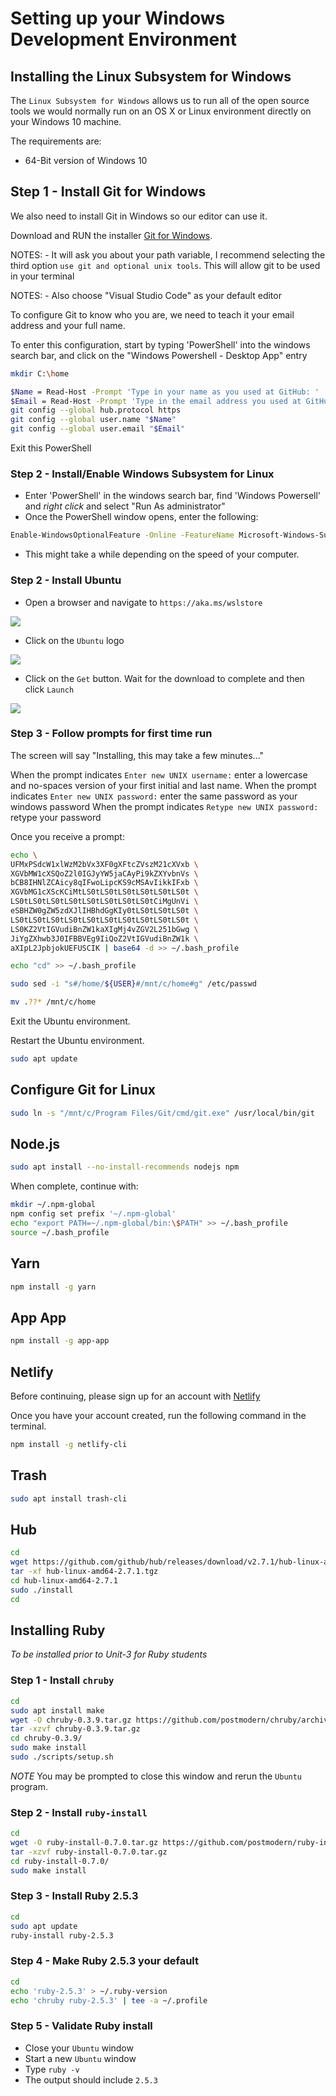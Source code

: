 # Setting up your Windows Development Environment

## Installing the Linux Subsystem for Windows

The `Linux Subsystem for Windows` allows us to run all of the open source tools we would normally run on an OS X or Linux environment directly on your Windows 10 machine.

The requirements are:

- 64-Bit version of Windows 10

## Step 1 - Install Git for Windows

We also need to install Git in Windows so our editor can use it.

Download and RUN the installer [Git for Windows](https://gitforwindows.org/).

NOTES: - It will ask you about your path variable, I recommend selecting the third option `use git and optional unix tools`. This will allow git to be used in your terminal

NOTES: - Also choose "Visual Studio Code" as your default editor

To configure Git to know who you are, we need to teach it your email address and your full name.

To enter this configuration, start by typing 'PowerShell' into the windows search bar, and click on the "Windows Powershell - Desktop App" entry

```sh
mkdir C:\home

$Name = Read-Host -Prompt 'Type in your name as you used at GitHub: '
$Email = Read-Host -Prompt 'Type in the email address you used at GitHub: '
git config --global hub.protocol https
git config --global user.name "$Name"
git config --global user.email "$Email"
```

Exit this PowerShell

### Step 2 - Install/Enable Windows Subsystem for Linux

- Enter 'PowerShell' in the windows search bar, find 'Windows Powersell' and *right click* and select "Run As administrator"
- Once the PowerShell window opens, enter the following:

```sh
Enable-WindowsOptionalFeature -Online -FeatureName Microsoft-Windows-Subsystem-Linux
```

- This might take a while depending on the speed of your computer.

### Step 2 - Install Ubuntu

- Open a browser and navigate to `https://aka.ms/wslstore`

![](./assets/wslstore.png)

- Click on the `Ubuntu` logo

![](./assets/choose-ubuntu.png)

- Click on the `Get` button. Wait for the download to complete and then click `Launch`

![](./assets/ubuntu.png)

### Step 3 - Follow prompts for first time run

The screen will say "Installing, this may take a few minutes..."

When the prompt indicates `Enter new UNIX username:` enter a lowercase and no-spaces version of your first initial and last name.
When the prompt indicates `Enter new UNIX password:` enter the same password as your windows password
When the prompt indicates `Retype new UNIX password:` retype your password

Once you receive a prompt:

```sh
echo \
UFMxPSdcW1xlWzM2bVx3XF0gXFtcZVszM21cXVxb \
XGVbMW1cXSQoZ2l0IGJyYW5jaCAyPi9kZXYvbnVs \
bCB8IHNlZCAicy8qIFwoLipcKS9cMSAvIikkIFxb \
XGVbMG1cXScKCiMtLS0tLS0tLS0tLS0tLS0tLS0t \
LS0tLS0tLS0tLS0tLS0tLS0tLS0tLS0tCiMgUnVi \
eSBHZW0gZW5zdXJlIHBhdGgKIy0tLS0tLS0tLS0t \
LS0tLS0tLS0tLS0tLS0tLS0tLS0tLS0tLS0tLS0t \
LS0KZ2VtIGVudiBnZW1kaXIgMj4vZGV2L251bGwg \
JiYgZXhwb3J0IFBBVEg9IiQoZ2VtIGVudiBnZW1k \
aXIpL2JpbjokUEFUSCIK | base64 -d >> ~/.bash_profile

echo "cd" >> ~/.bash_profile

sudo sed -i "s#/home/${USER}#/mnt/c/home#g" /etc/passwd

mv .??* /mnt/c/home
```

Exit the Ubuntu environment.

Restart the Ubuntu environment.

```sh
sudo apt update
```

## Configure Git for Linux

```sh
sudo ln -s "/mnt/c/Program Files/Git/cmd/git.exe" /usr/local/bin/git
```

## Node.js

```sh
sudo apt install --no-install-recommends nodejs npm
```

When complete, continue with:

```sh
mkdir ~/.npm-global
npm config set prefix '~/.npm-global'
echo "export PATH=~/.npm-global/bin:\$PATH" >> ~/.bash_profile
source ~/.bash_profile
```

## Yarn

```sh
npm install -g yarn
```

## App App

```sh
npm install -g app-app
```

## Netlify

Before continuing, please sign up for an account with [Netlify](https://www.netlify.com/)

Once you have your account created, run the following command in the terminal.

```sh
npm install -g netlify-cli
```

## Trash

```sh
sudo apt install trash-cli
```

## Hub

```sh
cd
wget https://github.com/github/hub/releases/download/v2.7.1/hub-linux-amd64-2.7.1.tgz
tar -xf hub-linux-amd64-2.7.1.tgz
cd hub-linux-amd64-2.7.1
sudo ./install
cd
```

## Installing Ruby

_To be installed prior to Unit-3 for Ruby students_

### Step 1 - Install `chruby`

```sh
cd
sudo apt install make
wget -O chruby-0.3.9.tar.gz https://github.com/postmodern/chruby/archive/v0.3.9.tar.gz
tar -xzvf chruby-0.3.9.tar.gz
cd chruby-0.3.9/
sudo make install
sudo ./scripts/setup.sh
```

_NOTE_ You may be prompted to close this window and rerun the `Ubuntu` program.

### Step 2 - Install `ruby-install`

```sh
cd
wget -O ruby-install-0.7.0.tar.gz https://github.com/postmodern/ruby-install/archive/v0.7.0.tar.gz
tar -xzvf ruby-install-0.7.0.tar.gz
cd ruby-install-0.7.0/
sudo make install
```

### Step 3 - Install Ruby 2.5.3

```sh
cd
sudo apt update
ruby-install ruby-2.5.3
```

### Step 4 - Make Ruby 2.5.3 your default

```sh
cd
echo 'ruby-2.5.3' > ~/.ruby-version
echo 'chruby ruby-2.5.3' | tee -a ~/.profile
```

### Step 5 - Validate Ruby install

- Close your `Ubuntu` window
- Start a new `Ubuntu` window
- Type `ruby -v`
- The output should include `2.5.3`
